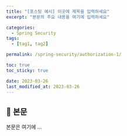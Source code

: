 ```yaml
---
title: "[포스팅 예시] 이곳에 제목을 입력하세요"
excerpt: "본문의 주요 내용을 여기에 입력하세요"

categories:
  - Spring Security
tags:
  - [tag1, tag2]

permalink: /spring-security/authorization-1/

toc: true
toc_sticky: true

date: 2023-03-26
last_modified_at: 2023-03-26
---
```


## 🦥 본문

본문은 여기에 ...
